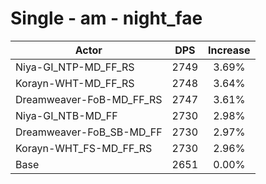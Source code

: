 # Single - am - night_fae
| Actor | DPS | Increase |
|---|:---:|:---:|
|Niya-GI_NTP-MD_FF_RS|2749|3.69%|
|Korayn-WHT-MD_FF_RS|2748|3.64%|
|Dreamweaver-FoB-MD_FF_RS|2747|3.61%|
|Niya-GI_NTB-MD_FF|2730|2.98%|
|Dreamweaver-FoB_SB-MD_FF|2730|2.97%|
|Korayn-WHT_FS-MD_FF_RS|2730|2.96%|
|Base|2651|0.00%|
